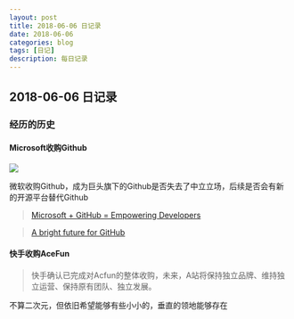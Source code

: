 ```yaml
---
layout: post
title: 2018-06-06 日记录
date: 2018-06-06
categories: blog
tags: [日记]
description: 每日记录
---
```


## 2018-06-06 日记录

### 经历的历史
#### Microsoft收购Github

![](http://7xwgi5.com1.z0.glb.clouddn.com/Snipaste_2018-06-05_23-51-44.png)

微软收购Github，成为巨头旗下的Github是否失去了中立立场，后续是否会有新的开源平台替代Github

> [Microsoft + GitHub = Empowering Developers](https://blogs.microsoft.com/blog/2018/06/04/microsoft-github-empowering-developers/)

> [A bright future for GitHub](https://blog.github.com/2018-06-04-github-microsoft/)


#### 快手收购AceFun
> 快手确认已完成对Acfun的整体收购，未来，A站将保持独立品牌、维持独立运营、保持原有团队、独立发展。

不算二次元，但依旧希望能够有些小小的，垂直的领地能够存在
